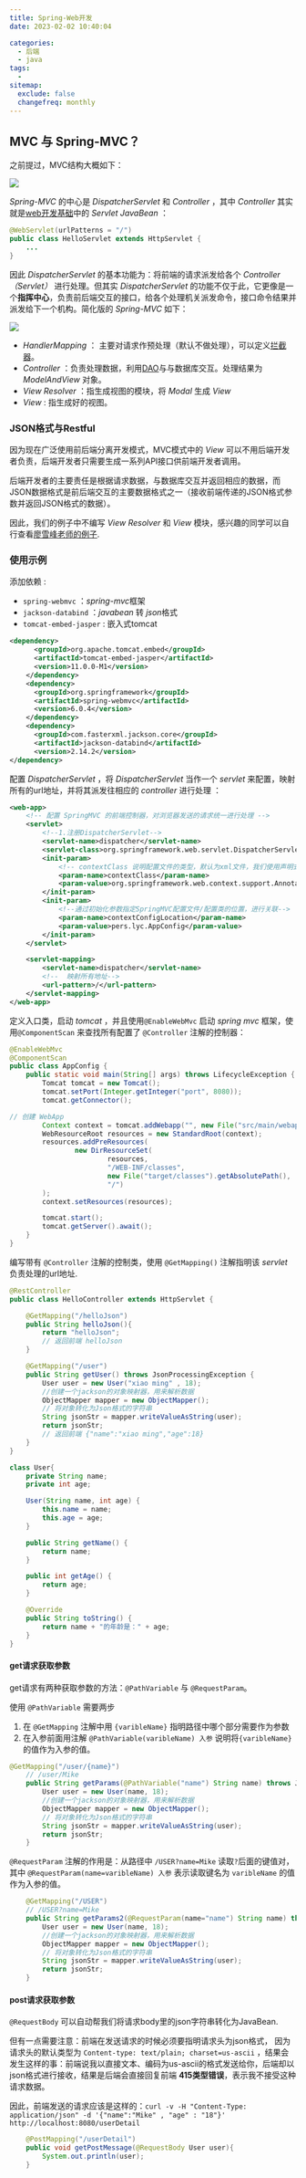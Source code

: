 ```yaml
---
title: Spring-Web开发
date: 2023-02-02 10:40:04

categories:
  - 后端
  - java
tags:
  - 
sitemap:
  exclude: false
  changefreq: monthly
---
```



## MVC 与 Spring-MVC？

之前提过，MVC结构大概如下：

![](https://upload-images.jianshu.io/upload_images/7896890-403a273b08fec826.png?imageMogr2/auto-orient/strip|imageView2/2/w/985/format/webp)

*Spring-MVC* 的中心是 *DispatcherServlet* 和 *Controller* ，其中 *Controller* 其实就是[web开发基础](/java/430.web开发基础.html)中的 *Servlet JavaBean* ：

```java
@WebServlet(urlPatterns = "/")
public class HelloServlet extends HttpServlet {
    ...
}
``` 

因此 *DispatcherServlet* 的基本功能为：将前端的请求派发给各个 *Controller（Servlet）* 进行处理。但其实 *DispatcherServlet* 的功能不仅于此，它更像是一个**指挥中心**，负责前后端交互的接口，给各个处理机关派发命令，接口命令结果并派发给下一个机构。简化版的 *Spring-MVC* 如下：

![](https://www.cainiaojc.com/static/upload/210424/0820591.png)

- *HandlerMapping* ： 主要对请求作预处理（默认不做处理），可以定义[拦截器](/java/430.web开发基础.html/#Filter和Listener)。
- *Controller* ：负责处理数据，利用[DAO](/java/410.Spring-数据库.html/#DAO)与与数据库交互。处理结果为 *ModelAndView* 对象。
- *View Resolver* ：指生成视图的模块，将 *Modal* 生成 *View*
- *View* : 指生成好的视图。


### JSON格式与Restful

因为现在广泛使用前后端分离开发模式，MVC模式中的 *View* 可以不用后端开发者负责，后端开发者只需要生成一系列API接口供前端开发者调用。

后端开发者的主要责任是根据请求数据，与数据库交互并返回相应的数据，而JSON数据格式是前后端交互的主要数据格式之一（接收前端传递的JSON格式参数并返回JSON格式的数据）。

因此，我们的例子中不编写 *View Resolver* 和 *View* 模块，感兴趣的同学可以自行查看[廖雪峰老师的例子](https://www.liaoxuefeng.com/wiki/1252599548343744/1282383921807393).

### 使用示例

添加依赖 :
-  `spring-webmvc` ：*spring-mvc*框架
-  `jackson-databind` ：*javabean* 转 *json*格式
-  `tomcat-embed-jasper` : 嵌入式tomcat

```xml
<dependency>
      <groupId>org.apache.tomcat.embed</groupId>
      <artifactId>tomcat-embed-jasper</artifactId>
      <version>11.0.0-M1</version>
    </dependency>
    <dependency>
      <groupId>org.springframework</groupId>
      <artifactId>spring-webmvc</artifactId>
      <version>6.0.4</version>
    </dependency>
    <dependency>
      <groupId>com.fasterxml.jackson.core</groupId>
      <artifactId>jackson-databind</artifactId>
      <version>2.14.2</version>
</dependency>
```

配置 *DispatcherServlet* ，将 *DispatcherServlet* 当作一个 *servlet* 来配置，映射所有的url地址，并将其派发往相应的 *controller* 进行处理 ：

```xml
<web-app>
    <!-- 配置 SpringMVC 的前端控制器，对浏览器发送的请求统一进行处理 -->
    <servlet>
        <!--1.注册DispatcherServlet-->
        <servlet-name>dispatcher</servlet-name>
        <servlet-class>org.springframework.web.servlet.DispatcherServlet</servlet-class>
        <init-param>
            <!-- contextClass 说明配置文件的类型，默认为xml文件，我们使用声明式的配置，因此需要特别指明-->
            <param-name>contextClass</param-name>
            <param-value>org.springframework.web.context.support.AnnotationConfigWebApplicationContext</param-value>
        </init-param>
        <init-param>
            <!--通过初始化参数指定SpringMVC配置文件/配置类的位置，进行关联-->
            <param-name>contextConfigLocation</param-name>
            <param-value>pers.lyc.AppConfig</param-value>
        </init-param>
    </servlet>

    <servlet-mapping>
        <servlet-name>dispatcher</servlet-name>
        <!--  映射所有地址-->
        <url-pattern>/</url-pattern>
    </servlet-mapping>
</web-app>
```

定义入口类，启动 *tomcat* ，并且使用`@EnableWebMvc` 启动 *spring mvc* 框架，使用`@ComponentScan` 来查找所有配置了 `@Controller` 注解的控制器：

```java
@EnableWebMvc
@ComponentScan
public class AppConfig {
    public static void main(String[] args) throws LifecycleException {
        Tomcat tomcat = new Tomcat();
        tomcat.setPort(Integer.getInteger("port", 8080));
        tomcat.getConnector();

// 创建 WebApp
        Context context = tomcat.addWebapp("", new File("src/main/webapp").getAbsolutePath());
        WebResourceRoot resources = new StandardRoot(context);
        resources.addPreResources(
                new DirResourceSet(
                        resources,
                        "/WEB-INF/classes",
                        new File("target/classes").getAbsolutePath(),
                        "/")
        );
        context.setResources(resources);

        tomcat.start();
        tomcat.getServer().await();
    }
}
```

编写带有 `@Controller` 注解的控制类，使用 `@GetMapping()` 注解指明该 *servlet* 负责处理的url地址.


```java
@RestController
public class HelloController extends HttpServlet {

    @GetMapping("/helloJson")
    public String helloJson(){
        return "helloJson";
        // 返回前端 helloJson
    }

    @GetMapping("/user")
    public String getUser() throws JsonProcessingException {
        User user = new User("xiao ming" , 18);
        //创建一个jackson的对象映射器，用来解析数据
        ObjectMapper mapper = new ObjectMapper();
        // 将对象转化为Json格式的字符串
        String jsonStr = mapper.writeValueAsString(user);
        return jsonStr;
        // 返回前端 {"name":"xiao ming","age":18} 
    }
}

class User{
    private String name;
    private int age;

    User(String name, int age) {
        this.name = name;
        this.age = age;
    }

    public String getName() {
        return name;
    }

    public int getAge() {
        return age;
    }

    @Override
    public String toString() {
        return name + "的年龄是：" + age;
    }
}
```
#### get请求获取参数

get请求有两种获取参数的方法：`@PathVariable` 与 `@RequestParam`。

使用 `@PathVariable` 需要两步
1. 在 `@GetMapping` 注解中用 `{varibleName}` 指明路径中哪个部分需要作为参数
2. 在入参前面用注解 `@PathVariable(varibleName) 入参` 说明将`{varibleName}` 的值作为入参的值。

```java
@GetMapping("/user/{name}")
    // /user/Mike
    public String getParams(@PathVariable("name") String name) throws JsonProcessingException {
        User user = new User(name, 18);
        //创建一个jackson的对象映射器，用来解析数据
        ObjectMapper mapper = new ObjectMapper();
        // 将对象转化为Json格式的字符串
        String jsonStr = mapper.writeValueAsString(user);
        return jsonStr;
    }
```

`@RequestParam` 注解的作用是：从路径中 `/USER?name=Mike` 读取`?`后面的键值对，其中 `@RequestParam(name=varibleName) 入参` 表示读取键名为 `varibleName` 的值作为入参的值。 

```java
    @GetMapping("/USER")
    // /USER?name=Mike
    public String getParams2(@RequestParam(name="name") String name) throws JsonProcessingException {
        User user = new User(name, 18);
        //创建一个jackson的对象映射器，用来解析数据
        ObjectMapper mapper = new ObjectMapper();
        // 将对象转化为Json格式的字符串
        String jsonStr = mapper.writeValueAsString(user);
        return jsonStr;
    }
```

#### post请求获取参数

`@RequestBody` 可以自动帮我们将请求body里的json字符串转化为JavaBean. 

但有一点需要注意：前端在发送请求的时候必须要指明请求头为json格式，
因为请求头的默认类型为 `Content-type: text/plain; charset=us-ascii` ，结果会发生这样的事：前端说我以直接文本、编码为us-ascii的格式发送给你，后端却以json格式进行接收，结果是后端会直接回复前端 **415类型错误**，表示我不接受这种请求数据。

因此，前端发送的请求应该是这样的：`curl -v -H "Content-Type: application/json" -d '{"name":"Mike" , "age" : "18"}' http://localhost:8080/userDetail `

```java
    @PostMapping("/userDetail")
    public void getPostMessage(@RequestBody User user){
        System.out.println(user);
    }
```

